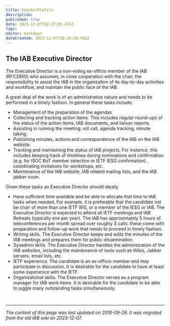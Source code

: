 ```yaml
---
title: ExecDirProfile
description: 
published: true
date: 2023-12-07T20:27:03.421Z
tags: 
editor: markdown
dateCreated: 2023-12-07T20:26:58.492Z
---
```


## The IAB Executive Director
The Executive Director is a non-voting ex-officio member of the IAB (RFC2850) who assumes, in close cooperation with the chair, the responsibility to assist the IAB in the organization of its day-to-day activities and workflow, and maintain the public face of the IAB.

A great deal of the work is of an administrative nature and needs to be performed in a timely fashion. In general these tasks include:

- Management of the preparation of the agendas
- Collecting and tracking action items. This includes regular round-ups of the status of the action items, IAB documents, and liaison reports.
- Assisting in running the meeting: roll call, agenda tracking, minute taking.
- Publishing minutes, actions and correspondence of the IAB on the IAB website.
- Tracking and maintaining the status of IAB projects. For instance, this includes keeping track of timelines during nominations and confirmation (e.g. for ISOC BoT member selection or IETF IESG confirmation) , coordinating invitations for workshops, etc.
- Maintenance of the IAB website, IAB related mailing lists, and the IAB jabber room.

Given these tasks an Executive Director should ideally
- Have sufficient time available and be able to allocate that time to IAB tasks when needed. For example, it is preferable that the candidate not be chair of more than one IETF WG, or a member of the IESG or IAB. The Executive Director is expected to attend all IETF meetings and IAB Retreats (typically one per year). The IAB has approximately 5 hours of teleconferences per month spread over roughly 3 calls: these come with preparation and follow-up work that needs to proceed in timely fashion.
- Writing skills. The Executive Director keeps and edits the minutes of the IAB meetings and prepares them for public dissemination.
- Sysadmin skills. The Executive Director handles the administration of the IAB websites, including the maintenance of tools such as Wikis, Jabber servers, email lists, etc.
- IETF experience. The candidate is an ex-officio member and may participate in discussion. It is desirable for the candidate to have at least some experience with the IETF.
- Organizational skills. The Executive Director serves as a program manager for IAB work items. It is desirable for the candidate to be able to juggle many outstanding tasks simultaneously.

&nbsp;
&nbsp;
&nbsp;

---

*The content of this page was last updated on 2016-09-28. It was migrated from the old IAB wiki on 2023-12-07.*
